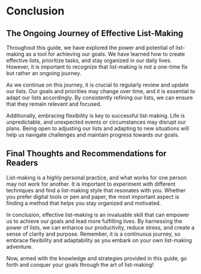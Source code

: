 Conclusion
==========

The Ongoing Journey of Effective List-Making
--------------------------------------------

Throughout this guide, we have explored the power and potential of list-making as a tool for achieving our goals. We have learned how to create effective lists, prioritize tasks, and stay organized in our daily lives. However, it is important to recognize that list-making is not a one-time fix but rather an ongoing journey.

As we continue on this journey, it is crucial to regularly review and update our lists. Our goals and priorities may change over time, and it is essential to adapt our lists accordingly. By consistently refining our lists, we can ensure that they remain relevant and focused.

Additionally, embracing flexibility is key to successful list-making. Life is unpredictable, and unexpected events or circumstances may disrupt our plans. Being open to adjusting our lists and adapting to new situations will help us navigate challenges and maintain progress towards our goals.

Final Thoughts and Recommendations for Readers
----------------------------------------------

List-making is a highly personal practice, and what works for one person may not work for another. It is important to experiment with different techniques and find a list-making style that resonates with you. Whether you prefer digital tools or pen and paper, the most important aspect is finding a method that helps you stay organized and motivated.

In conclusion, effective list-making is an invaluable skill that can empower us to achieve our goals and lead more fulfilling lives. By harnessing the power of lists, we can enhance our productivity, reduce stress, and create a sense of clarity and purpose. Remember, it is a continuous journey, so embrace flexibility and adaptability as you embark on your own list-making adventure.

Now, armed with the knowledge and strategies provided in this guide, go forth and conquer your goals through the art of list-making!
